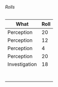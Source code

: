 
###### Rolls
| What          | Roll |
| ------------- | ---- |
| Perception    | 20   |
| Perception    | 12   |
| Perception    | 4    |
| Perception    | 20   |
| Investigation | 18   |
|               |      |
|               |      |
|               |      |
|               |      |
|               |      |
|               |      |
|               |      |

